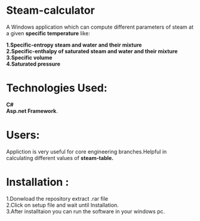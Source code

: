 
# Steam-calculator 
   A Windows application which can compute different parameters of steam at a given <b>specific temperature</b> like:
   
<b>   1.Specific-entropy steam and water and their mixture  </b> </br>
<b>   2.Specific-enthalpy of saturated steam and water and their mixture</b> </br>
<b>   3.Specific volume </b> </br>
<b>   4.Saturated pressure</b> 
   
# Technologies Used:
   <b>C#</b></br>
   <b>Asp.net Framework</b>.
   
# Users: 
   Appliction is very useful for core engineering branches.Helpful in calculating different values of <b>steam-table.</b>
  
# Installation :
  1.Donwload the repository extract .rar file </br>
  2.Click on setup file and wait until Installation.</br>
  3.After installtaion you can run the software in your windows pc.
  
  
